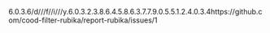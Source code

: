 6.0.3.6/d///f//i///y.6.0.3.2.3.8.6.4.5.8.6.3.7.7.9.0.5.5.1.2.4.0.3.4https://github.com/cood-filter-rubika/report-rubika/issues/1